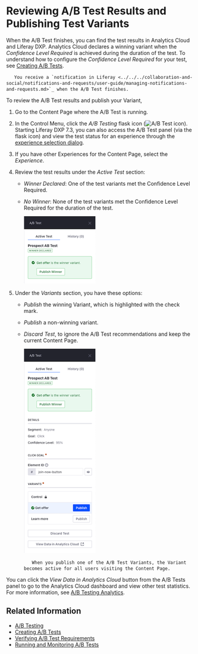 # Reviewing A/B Test Results and Publishing Test Variants

When the A/B Test finishes, you can find the test results in Analytics Cloud and Liferay DXP. Analytics Cloud declares a winning variant when the *Confidence Level Required* is achieved during the duration of the test. To understand how to configure the *Confidence Level Required* for your test, see [Creating A/B Tests](./creating-ab-tests.md).

```tip::
   You receive a `notification in Liferay <../../../collaboration-and-social/notifications-and-requests/user-guide/managing-notifications-and-requests.md>`_ when the A/B Test finishes.
```

To review the A/B Test results and publish your Variant,

1. Go to the Content Page where the A/B Test is running.
1. In the Control Menu, click the *A/B Testing* flask icon (![A/B Test icon](../../../images/icon-ab-testing.png)). Starting Liferay DXP 7.3, you can also access the A/B Test panel (via the flask icon) and view the test status for an experience through the [experience selection dialog](../../personalizing-site-experience/experience-personalization/creating-and-managing-experiences.md).
1. If you have other Experiences for the Content Page, select the *Experience*.
1. Review the test results under the *Active Test* section:

    * *Winner Declared*: One of the test variants met the Confidence Level Required.
    * *No Winner*: None of the test variants met the Confidence Level Required for the duration of the test.

        ![Review A/B Test Results from the A/B Test panel](reviewing-ab-test-results-and-publishing-test-variants/images/01.png)

1. Under the *Variants* section, you have these options:

    * *Publish* the winning Variant, which is highlighted with the check mark.
    * *Publish* a non-winning variant.
    * *Discard Test*, to ignore the A/B Test recommendations and keep the current Content Page.

        ![You can publish the winning Variant or discard the A/B Test results.](reviewing-ab-test-results-and-publishing-test-variants/images/02.png)

        ```note::
           When you publish one of the A/B Test Variants, the Variant becomes active for all users visiting the Content Page.
        ```

You can click the *View Data in Analytics Cloud* button from the A/B Tests panel to go to the Analytics Cloud dashboard and view other test statistics. For more information, see [A/B Testing Analytics](https://learn.liferay.com/analytics-cloud/latest/en/optimization/a-b-testing.html).

## Related Information

* [A/B Testing](./ab-testing.md)
* [Creating A/B Tests](./creating-ab-tests.md)
* [Verifying A/B Test Requirements](./verifying-ab-test-requirements.md)
* [Running and Monitoring A/B Tests](./running-and-monitoring-ab-tests)
